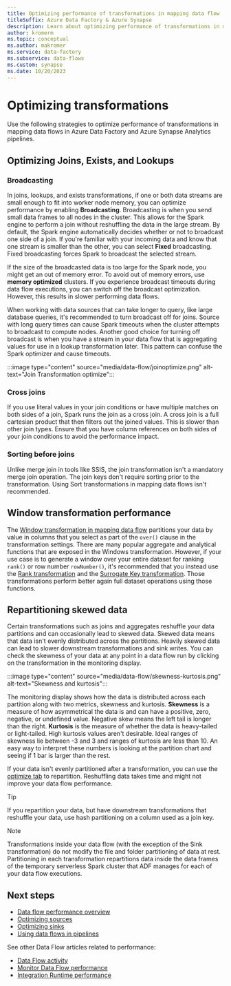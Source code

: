 ```yaml
---
title: Optimizing performance of transformations in mapping data flow
titleSuffix: Azure Data Factory & Azure Synapse
description: Learn about optimizing performance of transformations in mapping data flows in Azure Data Factory and Azure Synapse Analytics pipelines.
author: kromerm
ms.topic: conceptual
ms.author: makromer
ms.service: data-factory
ms.subservice: data-flows
ms.custom: synapse
ms.date: 10/20/2023
---
```


# Optimizing transformations

Use the following strategies to optimize performance of transformations in mapping data flows in Azure Data Factory and Azure Synapse Analytics pipelines.

## Optimizing Joins, Exists, and Lookups

### Broadcasting

In joins, lookups, and exists transformations, if one or both data streams are small enough to fit into worker node memory, you can optimize performance by enabling **Broadcasting**. Broadcasting is when you send small data frames to all nodes in the cluster. This allows for the Spark engine to perform a join without reshuffling the data in the large stream. By default, the Spark engine automatically decides whether or not to broadcast one side of a join. If you're familiar with your incoming data and know that one stream is smaller than the other, you can select **Fixed** broadcasting. Fixed broadcasting forces Spark to broadcast the selected stream. 

If the size of the broadcasted data is too large for the Spark node, you might get an out of memory error. To avoid out of memory errors, use **memory optimized** clusters. If you experience broadcast timeouts during data flow executions, you can switch off the broadcast optimization. However, this results in slower performing data flows.

When working with data sources that can take longer to query, like large database queries, it's recommended to turn broadcast off for joins. Source with long query times can cause Spark timeouts when the cluster attempts to broadcast to compute nodes. Another good choice for turning off broadcast is when you have a stream in your data flow that is aggregating values for use in a lookup transformation later. This pattern can confuse the Spark optimizer and cause timeouts.

:::image type="content" source="media/data-flow/joinoptimize.png" alt-text="Join Transformation optimize":::

### Cross joins

If you use literal values in your join conditions or have multiple matches on both sides of a join, Spark runs the join as a cross join. A cross join is a full cartesian product that then filters out the joined values. This is slower than other join types. Ensure that you have column references on both sides of your join conditions to avoid the performance impact.

### Sorting before joins

Unlike merge join in tools like SSIS, the join transformation isn't a mandatory merge join operation. The join keys don't require sorting prior to the transformation. Using Sort transformations in mapping data flows isn't recommended.

## Window transformation performance

The [Window transformation in mapping data flow](data-flow-window.md) partitions your data by value in columns that you select as part of the ```over()``` clause in the transformation settings. There are many popular aggregate and analytical functions that are exposed in the Windows transformation. However, if your use case is to generate a window over your entire dataset for ranking ```rank()``` or row number ```rowNumber()```, it's recommended that you instead use the [Rank transformation](data-flow-rank.md) and the [Surrogate Key transformation](data-flow-surrogate-key.md). Those transformations perform better again full dataset operations using those functions.

## Repartitioning skewed data

Certain transformations such as joins and aggregates reshuffle your data partitions and can occasionally lead to skewed data. Skewed data means that data isn't evenly distributed across the partitions. Heavily skewed data can lead to slower downstream transformations and sink writes. You can check the skewness of your data at any point in a data flow run by clicking on the transformation in the monitoring display.

:::image type="content" source="media/data-flow/skewness-kurtosis.png" alt-text="Skewness and kurtosis":::

The monitoring display shows how the data is distributed across each partition along with two metrics, skewness and kurtosis. **Skewness** is a measure of how asymmetrical the data is and can have a positive, zero, negative, or undefined value. Negative skew means the left tail is longer than the right. **Kurtosis** is the measure of whether the data is heavy-tailed or light-tailed. High kurtosis values aren't desirable. Ideal ranges of skewness lie between -3 and 3 and ranges of kurtosis are less than 10. An easy way to interpret these numbers is looking at the partition chart and seeing if 1 bar is larger than the rest.

If your data isn't evenly partitioned after a transformation, you can use the [optimize tab](concepts-data-flow-performance.md#optimize-tab) to repartition. Reshuffling data takes time and might not improve your data flow performance.

> [!TIP]
> If you repartition your data, but have downstream transformations that reshuffle your data, use hash partitioning on a column used as a join key.

> [!NOTE]
> Transformations inside your data flow (with the exception of the Sink transformation) do not modify the file and folder partitioning of data at rest. Partitioning in each transformation repartitions data inside the data frames of the temporary serverless Spark cluster that ADF manages for each of your data flow executions.


## Next steps

- [Data flow performance overview](concepts-data-flow-performance.md)
- [Optimizing sources](concepts-data-flow-performance-sources.md)
- [Optimizing sinks](concepts-data-flow-performance-sinks.md)
- [Using data flows in pipelines](concepts-data-flow-performance-pipelines.md)

See other Data Flow articles related to performance:

- [Data Flow activity](control-flow-execute-data-flow-activity.md)
- [Monitor Data Flow performance](concepts-data-flow-monitoring.md)
- [Integration Runtime performance](concepts-integration-runtime-performance.md)
